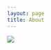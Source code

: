 ```yaml
---
layout: page
title: About
---
```


![](https://www.google.ru/url?sa=i&source=images&cd=&ved=2ahUKEwj_-9PT09HkAhXbAxAIHRGmAxkQjRx6BAgBEAQ&url=https%3A%2F%2Fwww.pinterest.com%2Fpin%2F601512093953514389%2F&psig=AOvVaw1wUp5RkYUeBvvZSxGKWu7L&ust=1568593822016175)
